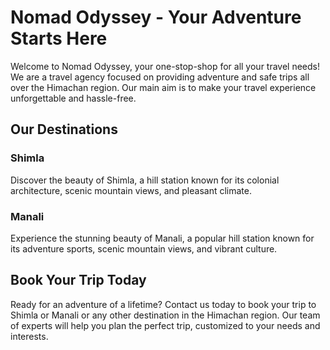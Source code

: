 # Nomad Odyssey - Your Adventure Starts Here

Welcome to Nomad Odyssey, your one-stop-shop for all your travel needs! We are a travel agency focused on providing adventure and safe trips all over the Himachan region. Our main aim is to make your travel experience unforgettable and hassle-free.

## Our Destinations

### Shimla

Discover the beauty of Shimla, a hill station known for its colonial architecture, scenic mountain views, and pleasant climate.

### Manali

Experience the stunning beauty of Manali, a popular hill station known for its adventure sports, scenic mountain views, and vibrant culture.

## Book Your Trip Today

Ready for an adventure of a lifetime? Contact us today to book your trip to Shimla or Manali or any other destination in the Himachan region. Our team of experts will help you plan the perfect trip, customized to your needs and interests.

